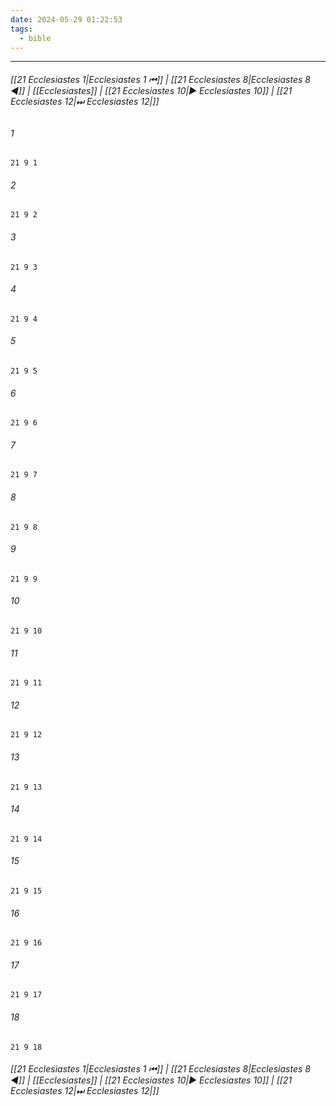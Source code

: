 ```yaml
---
date: 2024-05-29 01:22:53
tags:
  - bible
---
```

___

###### [[21 Ecclesiastes 1|Ecclesiastes 1 ⏮]] | [[21 Ecclesiastes 8|Ecclesiastes 8 ◀]] | [[Ecclesiastes]] | [[21 Ecclesiastes 10|▶ Ecclesiastes 10]] | [[21 Ecclesiastes 12|⏭ Ecclesiastes 12|]]

###### 1
``` verse
21 9 1 
```
###### 2
``` verse
21 9 2 
```
###### 3
``` verse
21 9 3 
```
###### 4
``` verse
21 9 4 
```
###### 5
``` verse
21 9 5 
```
###### 6
``` verse
21 9 6 
```
###### 7
``` verse
21 9 7 
```
###### 8
``` verse
21 9 8 
```
###### 9
``` verse
21 9 9 
```
###### 10
``` verse
21 9 10 
```
###### 11
``` verse
21 9 11 
```
###### 12
``` verse
21 9 12 
```
###### 13
``` verse
21 9 13 
```
###### 14
``` verse
21 9 14 
```
###### 15
``` verse
21 9 15 
```
###### 16
``` verse
21 9 16 
```
###### 17
``` verse
21 9 17 
```
###### 18
``` verse
21 9 18 
```

###### [[21 Ecclesiastes 1|Ecclesiastes 1 ⏮]] | [[21 Ecclesiastes 8|Ecclesiastes 8 ◀]] | [[Ecclesiastes]] | [[21 Ecclesiastes 10|▶ Ecclesiastes 10]] | [[21 Ecclesiastes 12|⏭ Ecclesiastes 12|]]

